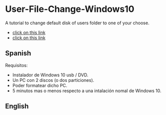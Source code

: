 # User-File-Change-Windows10
A tutorial to change default disk of users folder to one of your choose.

 - [click on this link](#Spanish)
 - [click on this link](#English)



## Spanish
Requisitos:
 - Instalador de Windows 10 usb / DVD.
 - Un PC con 2 discos (o dos particiones).
 - Poder formatear dicho PC.
 - 5 minutos mas o menos respecto a una intalación nomal de Windows 10.

## English
<!--stackedit_data:
eyJoaXN0b3J5IjpbLTE4MzExMjQ5NTgsLTE0NDE0ODkzNTQsMT
Y0Mjc3ODk5Nl19
-->